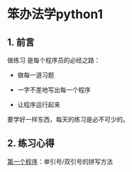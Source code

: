 # 笨办法学python1


## 1. 前言

做练习 是每个程序员的必经之路：

* 做每一道习题

* 一字不差地写出每一个程序

* 让程序运行起来

要学好一样东西，每天的练习是必不可少的。


## 2. 练习心得

[第一个程序](http://www.2cto.com/shouce/Pythonbbf/ex1.html)：单引号/双引号的拼写方法


